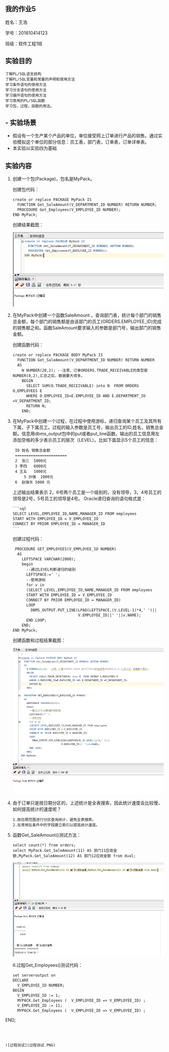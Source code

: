 ## 我的作业5

姓名：王浩

学号：201810414123

班级：软件工程1班

## 实验目的

```
了解PL/SQL语言结构
了解PL/SQL变量和常量的声明和使用方法
学习条件语句的使用方法
学习分支语句的使用方法
学习循环语句的使用方法
学习常用的PL/SQL函数
学习包，过程，函数的用法。
```

## 

## - 实验场景

- 假设有一个生产某个产品的单位，单位接受网上订单进行产品的销售。通过实验模拟这个单位的部分信息：员工表，部门表，订单表，订单详单表。
- 本实验以实验四为基础

## 

## 实验内容

1. 创建一个包(Package)，包名是MyPack。

   创建包代码：

   ```
   create or replace PACKAGE MyPack IS
     FUNCTION Get_SaleAmount(V_DEPARTMENT_ID NUMBER) RETURN NUMBER;
     PROCEDURE Get_Employees(V_EMPLOYEE_ID NUMBER);
   END MyPack;
   ```

   创建结果截图：

   ![创建包](创建包.PNG)

2. 在MyPack中创建一个函数SaleAmount ，查询部门表，统计每个部门的销售总金额，每个部门的销售额是由该部门的员工(ORDERS.EMPLOYEE_ID)完成的销售额之和。函数SaleAmount要求输入的参数是部门号，输出部门的销售金额。

   创建函数代码：

   ```
   create or replace PACKAGE BODY MyPack IS
     FUNCTION Get_SaleAmount(V_DEPARTMENT_ID NUMBER) RETURN NUMBER
     AS
       N NUMBER(20,2); --注意，订单ORDERS.TRADE_RECEIVABLE的类型是NUMBER(8,2),汇总之后，数据要大得多。
       BEGIN
         SELECT SUM(O.TRADE_RECEIVABLE) into N  FROM ORDERS O,EMPLOYEES E
         WHERE O.EMPLOYEE_ID=E.EMPLOYEE_ID AND E.DEPARTMENT_ID =V_DEPARTMENT_ID;
         RETURN N;
       END;
   ```

3. 在MyPack中创建一个过程，在过程中使用游标，递归查询某个员工及其所有下属，子下属员工。过程的输入参数是员工号，输出员工的ID,姓名，销售总金额。信息用dbms_output包中的put或者put_line函数。输出的员工信息用左添加空格的多少表示员工的层次（LEVEL）。比如下面显示5个员工的信息：

   ```
    ID 姓名 销售总金额
    =======================
    2  张三  5000元
    3 李四   6000元
    4 王五   1000元
        5 孙强  2000元
    6  赵强东 5000 元
   ```

   上述输出结果表示 2，6号两个员工是一个级别的，没有领导，3，4号员工的领导是2号，5号员工的领导是4号。 Oracle递归查询的语句格式是：

   ```
   ​```sql
   SELECT LEVEL,EMPLOYEE_ID,NAME,MANAGER_ID FROM employees 
   START WITH EMPLOYEE_ID = V_EMPLOYEE_ID 
   CONNECT BY PRIOR EMPLOYEE_ID = MANAGER_ID
   ​```
   ```

   创建过程代码：

   ```
    PROCEDURE GET_EMPLOYEES(V_EMPLOYEE_ID NUMBER)
     AS
       LEFTSPACE VARCHAR(2000);
       begin
         --通过LEVEL判断递归的级别
         LEFTSPACE:=' ';
         --使用游标
         for v in
         (SELECT LEVEL,EMPLOYEE_ID,NAME,MANAGER_ID FROM employees
         START WITH EMPLOYEE_ID = V_EMPLOYEE_ID
         CONNECT BY PRIOR EMPLOYEE_ID = MANAGER_ID)
         LOOP
           DBMS_OUTPUT.PUT_LINE(LPAD(LEFTSPACE,(V.LEVEL-1)*4,' ')||
                                V.EMPLOYEE_ID||' '||v.NAME);
         END LOOP;
       END;
   END MyPack;
   ```

   创建函数和过程结果截图：

   ![创建函数和过程](创建函数和过程.PNG)

4. 由于订单只是按日期分区的，上述统计是全表搜索，因此统计速度会比较慢，如何提高统计的速度呢？

    ```
    1.按日期范围进行分区查询统计，避免全表搜索。
    2.在常用在条件中的字段建立索引以提高统计速度。
    ```

5. 函数Get_SaleAmount()测试方法：

   ```
   select count(*) from orders;
   select MyPack.Get_SaleAmount(11) AS 部门11应收金额,MyPack.Get_SaleAmount(12) AS 部门12应收金额 from dual;
   ```

   

   ![函数测试](函数测试.PNG)

   6.过程Get_Employees()测试代码：
   
   ```
   set serveroutput on
   DECLARE
     V_EMPLOYEE_ID NUMBER;    
   BEGIN
     V_EMPLOYEE_ID := 1;
     MYPACK.Get_Employees (  V_EMPLOYEE_ID => V_EMPLOYEE_ID) ;  
     V_EMPLOYEE_ID := 11;
     MYPACK.Get_Employees (  V_EMPLOYEE_ID => V_EMPLOYEE_ID) ;    
END;
   ```
   
   
   
   ![过程测试](过程测试.PNG)
   
   